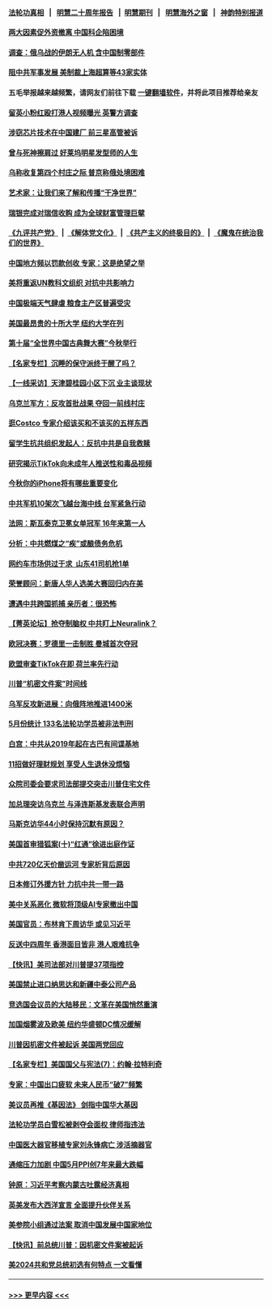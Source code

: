 #### [法轮功真相](https://github.com/gfw-breaker/truth/blob/master/README.md?t=0) &nbsp;&nbsp;|&nbsp;&nbsp; [明慧二十周年报告](https://github.com/gfw-breaker/mh-reports/blob/master/README.md?t=0) &nbsp;&nbsp;|&nbsp;&nbsp;[明慧期刊](https://github.com/gfw-breaker/mh-qikan) &nbsp;&nbsp;|&nbsp;&nbsp; [明慧海外之窗](https://github.com/gfw-breaker/mh-news/blob/master/README.md?t=0) &nbsp;&nbsp;|&nbsp;&nbsp; [神韵特别报道](https://github.com/gfw-breaker/mh-news/blob/master/shenyun.md?t=0)
#### [两大因素促外资撤离 中国科企陷困境](../pages/nf4514/n14014850.md?t=06131543) 
#### [调查：俄乌战的伊朗无人机 含中国制零部件](../pages/nf4514/n14014687.md?t=06131543) 
#### [阻中共军事发展 美制裁上海超算等43家实体](../pages/nf4514/n14014789.md?t=06131543) 
#### 五毛举报越来越频繁，请网友们前往下载 [一键翻墙软件](https://github.com/gfw-breaker/ssr-accounts)，并将此项目推荐给亲友
#### [留英小粉红殴打港人视频曝光 英警方调查](../pages/nf4514/n14014733.md?t=06131543) 
#### [涉窃芯片技术在中国建厂 前三星高管被诉](../pages/nf4514/n14014724.md?t=06131543) 
#### [曾与死神擦肩过 好莱坞明星发型师的人生](../pages/nf4514/n14014130.md?t=06131543) 
#### [乌称收复第四个村庄之际 普京称俄处境困难](../pages/nf4514/n14014666.md?t=06131543) 
#### [艺术家：让我们来了解和传播“干净世界”](../pages/nf4514/n14014776.md?t=06131543) 
#### [瑞银完成对瑞信收购 成为全球财富管理巨擘](../pages/nf4514/n14014560.md?t=06131543) 
#### [《九评共产党》](https://github.com/begood0513/9ping.md/blob/master/README.md) &nbsp;|&nbsp; [《解体党文化》](../../../../jtdwh.md/blob/master/README.md)  &nbsp;|&nbsp; [《共产主义的终极目的》](../../../../gczydzjmd.md/blob/master/README.md) &nbsp;|&nbsp; [《魔鬼在统治我们的世界》](../../../../mgztzwmdsj.md/blob/master/README.md) 
#### [中国地方频以罚款创收 专家：这是绝望之举](../pages/nf4514/n14014485.md?t=06131543) 
#### [美将重返UN教科文组织 对抗中共影响力](../pages/nf4514/n14014355.md?t=06131543) 
#### [中国极端天气肆虐 粮食主产区普遍受灾](../pages/nf4514/n14014230.md?t=06131543) 
#### [美国最昂贵的十所大学 纽约大学在列](../pages/nf4514/n14008539.md?t=06131543) 
#### [第十届“全世界中国古典舞大赛”今秋举行](../pages/nf4514/n14014200.md?t=06131543) 
#### [【名家专栏】沉睡的保守派终于醒了吗？](../pages/nf4514/n14014126.md?t=06131543) 
#### [【一线采访】天津碧桂园小区下沉 业主谈现状](../pages/nf4514/n14014193.md?t=06131543) 
#### [乌克兰军方：反攻首批战果 夺回一前线村庄](../pages/nf4514/n14014184.md?t=06131543) 
#### [逛Costco 专家介绍该买和不该买的五样东西](../pages/nf4514/n14013496.md?t=06131543) 
#### [留学生抗共组织发起人：反抗中共是自我救赎](../pages/nf4514/n14013965.md?t=06131543) 
#### [研究揭示TikTok向未成年人推送性和毒品视频](../pages/nf4514/n14013879.md?t=06131543) 
#### [今秋你的iPhone将有哪些重要变化](../pages/nf4514/n14011941.md?t=06131543) 
#### [中共军机10架次飞越台海中线 台军紧急行动](../pages/nf4514/n14014148.md?t=06131543) 
#### [法网：斯瓦泰克卫冕女单冠军 16年来第一人](../pages/nf4514/n14013874.md?t=06131543) 
#### [分析：中共燃煤之“疾”或酿债务危机](../pages/nf4514/n14012605.md?t=06131543) 
#### [网约车市场供过于求 山东41司机抢1单](../pages/nf4514/n14013978.md?t=06131543) 
#### [荣誉顾问：新唐人华人选美大赛回归内在美](../pages/nf4514/n14013897.md?t=06131543) 
#### [遭遇中共跨国抓捕 亲历者：很恐怖](../pages/nf4514/n14013865.md?t=06131543) 
#### [【菁英论坛】抢夺制脑权 中共盯上Neuralink？](../pages/nf4514/n14013895.md?t=06131543) 
#### [欧冠决赛：罗德里一击制胜 曼城首次夺冠](../pages/nf4514/n14013871.md?t=06131543) 
#### [欧盟审查TikTok在即 荷兰率先行动](../pages/nf4514/n14013812.md?t=06131543) 
#### [川普“机密文件案”时间线](../pages/nf4514/n14013438.md?t=06131543) 
#### [乌军反攻新进展：向俄阵地推进1400米](../pages/nf4514/n14013854.md?t=06131543) 
#### [5月份统计 133名法轮功学员被非法判刑](../pages/nf4514/n14013124.md?t=06131543) 
#### [白宫：中共从2019年起在古巴有间谍基地](../pages/nf4514/n14013849.md?t=06131543) 
#### [11招做好理财规划 享受人生退休没烦恼](../pages/nf4514/n14007397.md?t=06131543) 
#### [众院司委会要求司法部提交突击川普住宅文件](../pages/nf4514/n14013806.md?t=06131543) 
#### [加总理突访乌克兰 与泽连斯基发表联合声明](../pages/nf4514/n14013726.md?t=06131543) 
#### [马斯克访华44小时保持沉默有原因？](../pages/nf4514/n14013660.md?t=06131543) 
#### [美国首审猎狐案(十)“红通”徐进出庭作证](../pages/nf4514/n14013571.md?t=06131543) 
#### [中共720亿天价凿运河 专家析背后原因](../pages/nf4514/n14012805.md?t=06131543) 
#### [日本修订外援方针 力抗中共一带一路](../pages/nf4514/n14013619.md?t=06131543) 
#### [美中关系恶化 微软将顶级AI专家撤出中国](../pages/nf4514/n14013569.md?t=06131543) 
#### [美国官员：布林肯下周访华 或见习近平](../pages/nf4514/n14013392.md?t=06131543) 
#### [反送中四周年 香港面目皆非 港人艰难抗争](../pages/nf4514/n14011193.md?t=06131543) 
#### [【快讯】美司法部对川普提37项指控](../pages/nf4514/n14013395.md?t=06131543) 
#### [美国禁止进口纳思达和新疆中泰公司产品](../pages/nf4514/n14013388.md?t=06131543) 
#### [竞选国会议员的大陆移民：文革在美国悄然重演](../pages/nf4514/n14012813.md?t=06131543) 
#### [加国烟雾波及欧美 纽约华盛顿DC情况缓解](../pages/nf4514/n14013313.md?t=06131543) 
#### [川普因机密文件被起诉 美国两党回应](../pages/nf4514/n14013173.md?t=06131543) 
#### [【名家专栏】美国国父与宪法(7)：约翰‧拉特利奇](../pages/nf4514/n14013209.md?t=06131543) 
#### [专家：中国出口疲软 未来人民币“破7”频繁](../pages/nf4514/n14013081.md?t=06131543) 
#### [美议员再推《基因法》 剑指中国华大基因](../pages/nf4514/n14013083.md?t=06131543) 
#### [法轮功学员白雪松被剥夺会面权 律师指违法](../pages/nf4514/n14012545.md?t=06131543) 
#### [中国医大器官移植专家刘永锋病亡 涉活摘器官](../pages/nf4514/n14012776.md?t=06131543) 
#### [通缩压力加剧 中国5月PPI创7年来最大跌幅](../pages/nf4514/n14012933.md?t=06131543) 
#### [钟原：习近平考察内蒙古吐露经济真相](../pages/nf4514/n14012759.md?t=06131543) 
#### [英美发布大西洋宣言 全面提升伙伴关系](../pages/nf4514/n14012878.md?t=06131543) 
#### [美参院小组通过法案 取消中国发展中国家地位](../pages/nf4514/n14012741.md?t=06131543) 
#### [【快讯】前总统川普：因机密文件案被起诉](../pages/nf4514/n14012714.md?t=06131543) 
#### [美2024共和党总统初选有何特点 一文看懂](../pages/nf4514/n14012513.md?t=06131543) 

----
#### [ >>> 更早内容 <<< ](../indexes/nf4514-earlier.md)
